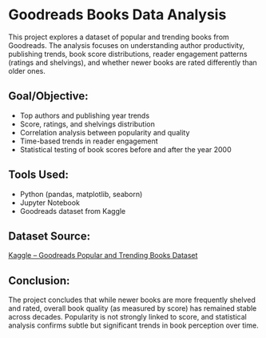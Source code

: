 # Goodreads Books Data Analysis

This project explores a dataset of popular and trending books from Goodreads. The analysis focuses on understanding author productivity, publishing trends, book score distributions, reader engagement patterns (ratings and shelvings), and whether newer books are rated differently than older ones.

## Goal/Objective:
- Top authors and publishing year trends
- Score, ratings, and shelvings distribution
- Correlation analysis between popularity and quality
- Time-based trends in reader engagement
- Statistical testing of book scores before and after the year 2000

## Tools Used:
- Python (pandas, matplotlib, seaborn)
- Jupyter Notebook
- Goodreads dataset from Kaggle

## Dataset Source:
[Kaggle – Goodreads Popular and Trending Books Dataset](https://www.kaggle.com/datasets/nikhil1e9/goodreads-books)

## Conclusion:
The project concludes that while newer books are more frequently shelved and rated, overall book quality (as measured by score) has remained stable across decades. Popularity is not strongly linked to score, and statistical analysis confirms subtle but significant trends in book perception over time.
